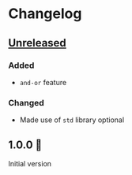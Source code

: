# Changelog

## [Unreleased](https://github.com/spenserblack/truthy-rs/compare/v1.0.0...HEAD)
### Added
- `and-or` feature

### Changed
- Made use of `std` library optional

## 1.0.0 :tada:
Initial version
